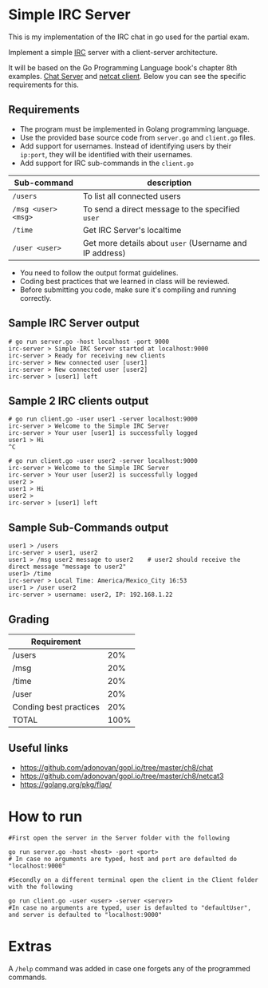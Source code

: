 Simple IRC Server
=================

This is my implementation of the IRC chat in go used for the partial exam.


Implement a simple [IRC](https://en.wikipedia.org/wiki/Internet_Relay_Chat) server with a client-server architecture.

It will be based on the Go Programming Language book's chapter 8th examples. [Chat Server](https://github.com/adonovan/gopl.io/tree/master/ch8/chat) and [netcat client](https://github.com/adonovan/gopl.io/tree/master/ch8/netcat3). Below you can see the specific requirements for this.

Requirements
------------
- The program must be implemented in Golang programming language.
- Use the provided base source code from `server.go` and `client.go` files.
- Add support for usernames. Instead of identifying users by their `ip:port`, they will be identified with their usernames.
- Add support for IRC sub-commands in the `client.go`

| Sub-command         | description                                             |
|---------------------|---------------------------------------------------------|
| `/users`            | To list all connected users                             |
| `/msg <user> <msg>` | To send a direct message to the specified `user`        |
| `/time`             | Get IRC Server's localtime                              |
| `/user <user>`      | Get more details about `user` (Username and IP address) |

- You need to follow the output format guidelines.
- Coding best practices that we learned in class will be reviewed.
- Before submitting you code, make sure it's compiling and running correctly.


Sample IRC Server output
------------------------


```
# go run server.go -host localhost -port 9000
irc-server > Simple IRC Server started at localhost:9000
irc-server > Ready for receiving new clients
irc-server > New connected user [user1]
irc-server > New connected user [user2]
irc-server > [user1] left

```

Sample 2 IRC clients output
---------------------------
```
# go run client.go -user user1 -server localhost:9000
irc-server > Welcome to the Simple IRC Server
irc-server > Your user [user1] is successfully logged
user1 > Hi
^C
```

```
# go run client.go -user user2 -server localhost:9000
irc-server > Welcome to the Simple IRC Server
irc-server > Your user [user2] is successfully logged
user2 >
user1 > Hi
user2 >
irc-server > [user1] left
```

Sample Sub-Commands output
--------------------------
```
user1 > /users
irc-server > user1, user2
user1 > /msg user2 message to user2    # user2 should receive the direct message "message to user2"
user1> /time
irc-server > Local Time: America/Mexico_City 16:53
user1 > /user user2
irc-server > username: user2, IP: 192.168.1.22
```

Grading
-------
| Requirement            |      |
|------------------------|------|
| /users                 | 20%  |
| /msg <user> <msg>      | 20%  |
| /time                  | 20%  |
| /user <user>           | 20%  |
| Conding best practices | 20%  |
| TOTAL                  | 100% |

Useful links
------------
- https://github.com/adonovan/gopl.io/tree/master/ch8/chat
- https://github.com/adonovan/gopl.io/tree/master/ch8/netcat3
- https://golang.org/pkg/flag/

# How to run

```
#First open the server in the Server folder with the following

go run server.go -host <host> -port <port>
# In case no arguments are typed, host and port are defaulted do "localhost:9000"

#Secondly on a different terminal open the client in the Client folder with the following

go run client.go -user <user> -server <server>
#In case no arguments are typed, user is defaulted to "defaultUser", and server is defaulted to "localhost:9000"
```

# Extras

A `/help` command was added in case one forgets any of the programmed commands.
